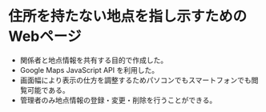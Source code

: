 # 住所を持たない地点を指し示すためのWebページ

- 関係者と地点情報を共有する目的で作成した。
- Google Maps JavaScript API を利用した。
- 画面幅により表示の仕方を調整するためパソコンでもスマートフォンでも閲覧可能である。
- 管理者のみ地点情報の登録・変更・削除を行うことができる。
